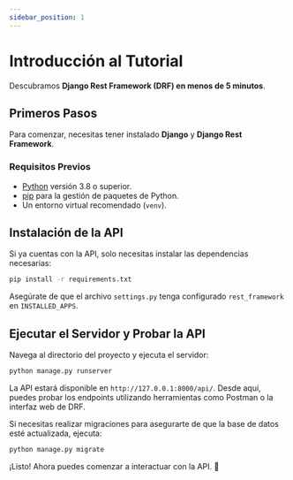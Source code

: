 ```yaml
---
sidebar_position: 1
---
```


# Introducción al Tutorial

Descubramos **Django Rest Framework (DRF) en menos de 5 minutos**.

## Primeros Pasos

Para comenzar, necesitas tener instalado **Django** y **Django Rest Framework**.

### Requisitos Previos

- [Python](https://www.python.org/downloads/) versión 3.8 o superior.
- [pip](https://pip.pypa.io/en/stable/installation/) para la gestión de paquetes de Python.
- Un entorno virtual recomendado (`venv`).

## Instalación de la API

Si ya cuentas con la API, solo necesitas instalar las dependencias necesarias:

```bash
pip install -r requirements.txt
```

Asegúrate de que el archivo `settings.py` tenga configurado `rest_framework` en `INSTALLED_APPS`.

## Ejecutar el Servidor y Probar la API

Navega al directorio del proyecto y ejecuta el servidor:

```bash
python manage.py runserver
```

La API estará disponible en `http://127.0.0.1:8000/api/`. Desde aquí, puedes probar los endpoints utilizando herramientas como Postman o la interfaz web de DRF.

Si necesitas realizar migraciones para asegurarte de que la base de datos esté actualizada, ejecuta:

```bash
python manage.py migrate
```

¡Listo! Ahora puedes comenzar a interactuar con la API. 🚀

